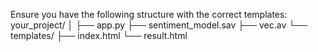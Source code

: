 Ensure you have the following structure with the correct templates:
your_project/
│
├── app.py
├── sentiment_model.sav
├── vec.av
└── templates/
    ├── index.html
    └── result.html
